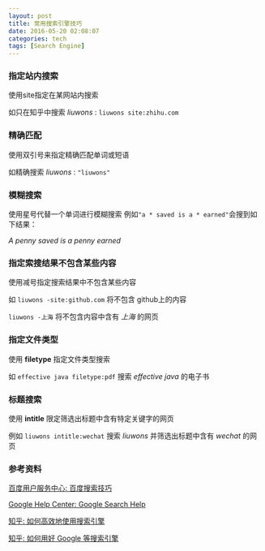 ```yaml
---
layout: post
title: 常用搜索引擎技巧
date: 2016-05-20 02:08:07
categories: tech
tags: [Search Engine]
---
```


### 指定站内搜索

使用site指定在某网站内搜索

如只在知乎中搜索 *liuwons* : ```liuwons site:zhihu.com```

### 精确匹配

使用双引号来指定精确匹配单词或短语

如精确搜索 *liuwons* : ``` "liuwons" ```

### 模糊搜索

使用星号代替一个单词进行模糊搜索
例如```"a * saved is a * earned"```会搜到如下结果：

*A penny saved is a penny earned*

### 指定索搜结果不包含某些内容

使用减号指定搜索结果中不包含某些内容

如 ```liuwons -site:github.com``` 将不包含 github上的内容

`liuwons -上海` 将不包含内容中含有 *上海* 的网页

### 指定文件类型

使用 **filetype** 指定文件类型搜索

如 ```effective java filetype:pdf``` 搜索 *effective java* 的电子书

### 标题搜索

使用 **intitle** 限定筛选出标题中含有特定关键字的网页

例如 `liuwons intitle:wechat`  搜索 *liuwons* 并筛选出标题中含有 *wechat* 的网页


### 参考资料

[百度用户服务中心: 百度搜索技巧](http://help.baidu.com/question?prod_id=1&class=553)

[Google Help Center: Google Search Help](https://support.google.com/websearch/answer/2466433?hl=en&ref_topic=3081620)

[知乎: 如何高效地使用搜索引擎](https://www.zhihu.com/question/28013848)

[知乎: 如何用好 Google 等搜索引擎](https://www.zhihu.com/question/20161362)
